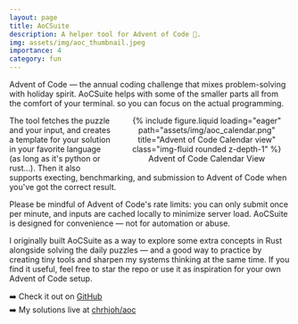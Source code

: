 ```yaml
---
layout: page
title: AoCSuite
description: A helper tool for Advent of Code 🎄.
img: assets/img/aoc_thumbnail.jpeg
importance: 4
category: fun
---
```

Advent of Code — the annual coding challenge that mixes problem-solving with holiday spirit. AoCSuite helps with some of the smaller parts all from the comfort of your terminal. so you can focus on the actual programming.

<div style="float: right; width: 300px; margin-left: 1rem; margin-bottom: 1rem; text-align: center;">
    {% include figure.liquid loading="eager" path="assets/img/aoc_calendar.png" title="Advent of Code Calendar view" class="img-fluid rounded z-depth-1" %}
    <div class="caption" style="font-size: 0.9rem;">Advent of Code Calendar View</div>
</div>

The tool fetches the puzzle and your input, and creates a template for your solution in your favorite language (as long as it's python or rust...). Then it also supports execting, benchmarking, and submission to Advent of Code when you've got the correct result.

Please be mindful of Advent of Code's rate limits: you can only submit once per minute, and inputs are cached locally to minimize server load. AoCSuite is designed for convenience — not for automation or abuse.

I originally built AoCSuite as a way to explore some extra concepts in Rust alongside solving the daily puzzles — and a good way to practice by creating tiny tools and sharpen my systems thinking at the same time. If you find it useful, feel free to star the repo or use it as inspiration for your own Advent of Code setup.

➡️ Check it out on [GitHub](https://github.com/chrhjoh/aocsuite)  
➡️ My solutions live at [chrhjoh/aoc](https://github.com/chrhjoh/aoc)
